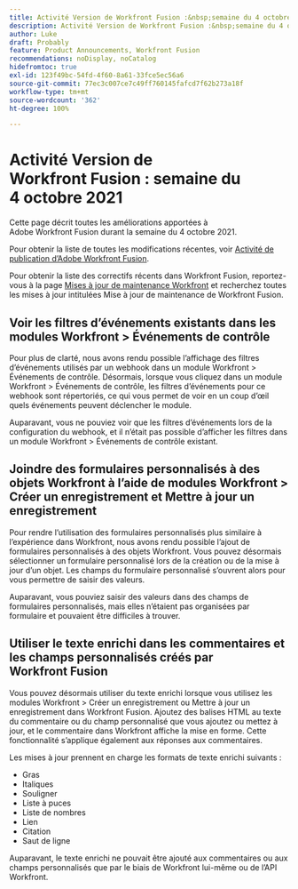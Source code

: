 ```yaml
---
title: Activité Version de Workfront Fusion :&nbsp;semaine du 4 octobre 2021
description: Activité Version de Workfront Fusion :&nbsp;semaine du 4 octobre 2021
author: Luke
draft: Probably
feature: Product Announcements, Workfront Fusion
recommendations: noDisplay, noCatalog
hidefromtoc: true
exl-id: 123f49bc-54fd-4f60-8a61-33fce5ec56a6
source-git-commit: 77ec3c007ce7c49ff760145fafcd7f62b273a18f
workflow-type: tm+mt
source-wordcount: '362'
ht-degree: 100%

---
```


# Activité Version de Workfront Fusion : semaine du 4 octobre 2021

Cette page décrit toutes les améliorations apportées à Adobe Workfront Fusion durant la semaine du 4 octobre 2021.

Pour obtenir la liste de toutes les modifications récentes, voir [Activité de publication d’Adobe Workfront Fusion](/help/workfront-fusion/fusion-product-releases/fusion-release-activity.md).

Pour obtenir la liste des correctifs récents dans Workfront Fusion, reportez-vous à la page [Mises à jour de maintenance Workfront](https://experienceleague.adobe.com/docs/workfront-known-issues/releases/current-updates.html) et recherchez toutes les mises à jour intitulées Mise à jour de maintenance de Workfront Fusion.

## Voir les filtres d’événements existants dans les modules Workfront > Événements de contrôle

Pour plus de clarté, nous avons rendu possible l’affichage des filtres d’événements utilisés par un webhook dans un module Workfront > Événements de contrôle. Désormais, lorsque vous cliquez dans un module Workfront > Événements de contrôle, les filtres d’événements pour ce webhook sont répertoriés, ce qui vous permet de voir en un coup d’œil quels événements peuvent déclencher le module.

Auparavant, vous ne pouviez voir que les filtres d’événements lors de la configuration du webhook, et il n’était pas possible d’afficher les filtres dans un module Workfront > Événements de contrôle existant.

## Joindre des formulaires personnalisés à des objets Workfront à l’aide de modules Workfront > Créer un enregistrement et Mettre à jour un enregistrement

Pour rendre l’utilisation des formulaires personnalisés plus similaire à l’expérience dans Workfront, nous avons rendu possible l’ajout de formulaires personnalisés à des objets Workfront. Vous pouvez désormais sélectionner un formulaire personnalisé lors de la création ou de la mise à jour d’un objet. Les champs du formulaire personnalisé s’ouvrent alors pour vous permettre de saisir des valeurs.

Auparavant, vous pouviez saisir des valeurs dans des champs de formulaires personnalisés, mais elles n’étaient pas organisées par formulaire et pouvaient être difficiles à trouver.


## Utiliser le texte enrichi dans les commentaires et les champs personnalisés créés par Workfront Fusion

Vous pouvez désormais utiliser du texte enrichi lorsque vous utilisez les modules Workfront > Créer un enregistrement ou Mettre à jour un enregistrement dans Workfront Fusion. Ajoutez des balises HTML au texte du commentaire ou du champ personnalisé que vous ajoutez ou mettez à jour, et le commentaire dans Workfront affiche la mise en forme. Cette fonctionnalité s’applique également aux réponses aux commentaires.

Les mises à jour prennent en charge les formats de texte enrichi suivants :

* Gras
* Italiques
* Souligner
* Liste à puces
* Liste de nombres
* Lien
* Citation
* Saut de ligne

Auparavant, le texte enrichi ne pouvait être ajouté aux commentaires ou aux champs personnalisés que par le biais de Workfront lui-même ou de l’API Workfront.
